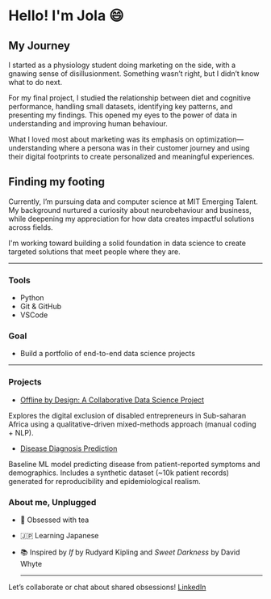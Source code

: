 # Hello! I'm Jola :smile:

## My Journey

I started as a physiology student doing marketing on the side, with a gnawing
sense of disillusionment.
Something wasn’t right, but I didn’t know what to do next.  

For my final project, I studied the relationship between diet and cognitive performance,
handling small datasets, identifying key patterns, and presenting my findings.
This opened my eyes to the power of data in understanding and improving human
behaviour.  

What I loved most about marketing was its emphasis on optimization—
understanding where a persona was in their customer journey and using their
digital footprints to create personalized and meaningful experiences.  

## Finding my footing

Currently, I’m pursuing data and computer science at MIT Emerging Talent.  
My background nurtured a curiosity about neurobehaviour and business,
while deepening my appreciation for how data creates impactful solutions across fields.

I'm working toward building a solid foundation in data science
to create targeted solutions that meet people where they are.

---

### Tools

- Python
- Git & GitHub
- VSCode

### Goal

- Build a portfolio of end-to-end data science projects

---

### Projects

- [Offline by Design: A Collaborative Data Science Project](https://github.com/MIT-Emerging-Talent/ET6-CDSP-group-24-repo)

Explores the digital exclusion of disabled entrepreneurs in Sub-saharan Africa using a qualitative-driven mixed-methods approach (manual coding + NLP).

- [Disease Diagnosis Prediction](https://github.com/jola-ds/disease-diagnosis)

Baseline ML model predicting disease from patient-reported symptoms and demographics.
Includes a synthetic dataset (~10k patient records) generated for reproducibility and epidemiological realism.

### About me, Unplugged

- 🍵 Obsessed with tea
- 🇯🇵 Learning Japanese
- 📚 Inspired by *If* by Rudyard Kipling and *Sweet Darkness* by David Whyte
  
  ---

Let’s collaborate or chat about shared obsessions!
[LinkedIn](https://www.linkedin.com/in/jola-moses)
